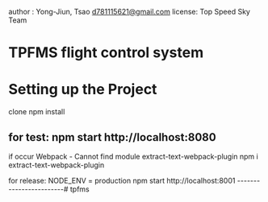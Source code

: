 author : Yong-Jiun, Tsao <d781115621@gmail.com>
license: Top Speed Sky Team <TAIWAN R.O.C.>

# TPFMS flight control system

# Setting up the Project
clone
npm install

for test:
npm start
http://localhost:8080
------------------------
if occur Webpack - Cannot find module extract-text-webpack-plugin
npm i extract-text-webpack-plugin


for release:
NODE_ENV = production npm start
http://localhost:8001
------------------------# tpfms
